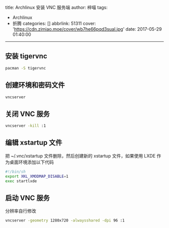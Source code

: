 title: Archlinux 安装 VNC 服务端
author: 梓喵
tags:
  - Archlinux
  - 折腾
categories: []
abbrlink: 51311
cover: 'https://cdn.zimiao.moe/cover/wb7he66pqd3sual.jpg'
date: 2017-05-29 01:40:00
---
## 安装 tigervnc 
```bash
pacman -S tigervnc
```
## 创建环境和密码文件 
```bash
vncserver
```
## 关闭 VNC 服务 
```bash
vncserver -kill :1
```
## 编辑 xstartup 文件 
把 ~/.vnc/xstartup 文件删除，然后创建新的 xstartup 文件，如果使用 LXDE 作为桌面环境添加以下代码
```bash
#!/bin/sh
export XKL_XMODMAP_DISABLE=1
exec startlxde
```
## 启动 VNC 服务 
分辨率自行修改
```bash
vncserver -geometry 1280x720 -alwaysshared -dpi 96 :1
```